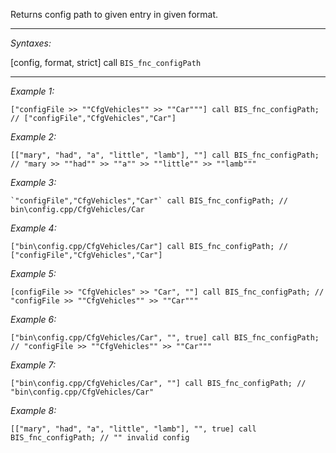 Returns config path to given entry in given format.


---
*Syntaxes:*

[config, format, strict] call `BIS_fnc_configPath`

---
*Example 1:*

```sqf
["configFile >> ""CfgVehicles"" >> ""Car"""] call BIS_fnc_configPath; // ["configFile","CfgVehicles","Car"]
```

*Example 2:*

```sqf
[["mary", "had", "a", "little", "lamb"], ""] call BIS_fnc_configPath; // "mary >> ""had"" >> ""a"" >> ""little"" >> ""lamb"""
```

*Example 3:*

```sqf
`"configFile","CfgVehicles","Car"` call BIS_fnc_configPath; // bin\config.cpp/CfgVehicles/Car
```

*Example 4:*

```sqf
["bin\config.cpp/CfgVehicles/Car"] call BIS_fnc_configPath; // ["configFile","CfgVehicles","Car"]
```

*Example 5:*

```sqf
[configFile >> "CfgVehicles" >> "Car", ""] call BIS_fnc_configPath; // "configFile >> ""CfgVehicles"" >> ""Car"""
```

*Example 6:*

```sqf
["bin\config.cpp/CfgVehicles/Car", "", true] call BIS_fnc_configPath; // "configFile >> ""CfgVehicles"" >> ""Car"""
```

*Example 7:*

```sqf
["bin\config.cpp/CfgVehicles/Car", ""] call BIS_fnc_configPath; // "bin\config.cpp/CfgVehicles/Car"
```

*Example 8:*

```sqf
[["mary", "had", "a", "little", "lamb"], "", true] call BIS_fnc_configPath; // "" invalid config
```